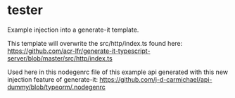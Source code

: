 # tester

Example injection into a generate-it template.

This template will overwrite the src/http/index.ts found here: https://github.com/acr-lfr/generate-it-typescript-server/blob/master/src/http/index.ts

Used here in this nodegenrc file of this example api generated with this new injection feature of generate-it: https://github.com/j-d-carmichael/api-dummy/blob/typeorm/.nodegenrc


